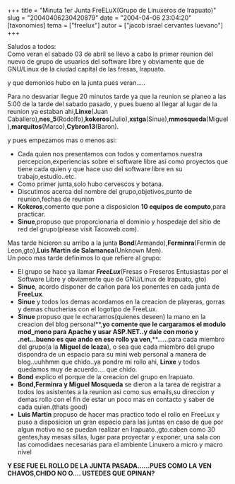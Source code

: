 +++
title = "Minuta 1er Junta FreELuX(Grupo de Linuxeros de Irapuato)"
slug = "20040406230420879"
date = "2004-04-06 23:04:20"
[taxonomies]
tema = ["freelux"]
autor = ["jacob israel cervantes luevano"]
+++

Saludos a todos:  
Como veran el sabado 03 de abril se llevo a cabo la primer reunion del
nuevo de grupo de usuarios del software libre y obviamente que de
GNU/Linux de la ciudad capital de las fresas, Irapuato.

y que demonios hubo en la junta pues veran.....  
  

<!-- more -->
Para no desvariar llegue 20 minutos tarde ya que la reunion se planeo a
las 5:00 de la tarde del sabado pasado, y pues bueno al llegar al lugar
de la reunion ya estaban ahi,**Linxe**(Juan
Caballero),**nes_5**(Rodolfo),**kokeros**(Julio),**xstga**(Sinue),**mmosqueda**(Miguel),**marquitos**(Marco),**Cybron13**(Baron).

y pues empezamos mas o menos asi:

-   Cada quien nos presentamos con todos y comentamos nuestra
    percepcion,experiencias sobre el software libre asi como proyectos
    que tiene cada quien y que hace uso del software libre en su
    trabajo,estudio..etc.
-   Como primer junta,solo hubo cervescos y botana.
-   Discutimos acerca del nombre del grupo,objetivos,punto de
    reunion,fechas de reunion
-   **Kokeros**,comento que pone a disposicion **10 equipos de
    computo**,para practicar.
-   **Sinue**,propuso que proporcionaria el dominio y hospedaje del
    sitio de red del grupo(please visit Tacoweb.com).

Mas tarde hicieron su arribo a la junta
**Bond**(Armando),**Ferminra**(Fermin de Leon,gto),**Luis Martin de
Salamanca**(Unknown Men).  
Un poco mas tarde definimos lo que refiere al grupo:  

-   El grupo se hace ya llamar ***FreeLux***(Fresas o Freseros
    Entusiastas por el Software Libre y obviamente que de GNU/Linux de
    Irapuato, gto)
-   **Sinue**, acordo disponer de cañon para los ponentes en cada junta
    de **FreeLux**.
-   **Sinue** y todos los demas acordamos en la creacion de playeras,
    gorras y demas chucherias con el logotipo de FreeLux.
-   **Sinue** propuso que le echaramos(quienes deseen) la mano en la
    creacion del blog personal**,**yo comente que le cargaramos el
    modulo mod_mono para Apache y usar ASP.NET..y dale con mono y
    .net...bueno es que ando en ese rollo ya ven**,**......para cada
    miembro del grupo(a la **Miguel de Icaza**), o sea que cada miembro
    del grupo dispondra de un espacio para su mini web personal a manera
    de blog..uuhhmm que chido..ya pondre mi rollo ahi, **Linxe** y todos
    quedamos muy de acuerdo.... que chido.
-   **Bond** explico el porque de la creacion del grupo en Irapuato.
-   **Bond,Ferminra y Miguel Mosqueda** se dieron a la tarea de
    registrar a todos los asistentes a la reunion asi como sus emails,su
    direccion y demas rollo con el fin de estar un poco mas en contacto
    y saber de cada quien.(thats good)
-   **Luis Martin** propuso de hacer mas practico todo el rollo en
    FreeLux y puso a disposicion un gran espacio para las juntas en caso
    de que por algun motivo no se puedan realizar en Irapuato.,gto.caben
    como 30 gentes,hay mesas sillas, lugar para proyectar y exponer, una
    sala con las comodidaes necesarias para el ambiente Linuxero a micro
    y macro nivel

  
  
**Y ESE FUE EL ROLLO DE LA JUNTA PASADA......PUES COMO LA VEN
CHAVOS,CHIDO NO O.... USTEDES QUE OPINAN?**

